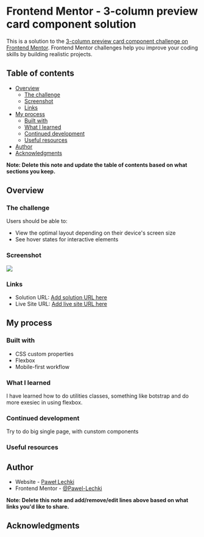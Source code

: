 # Frontend Mentor - 3-column preview card component solution

This is a solution to the [3-column preview card component challenge on Frontend Mentor](https://www.frontendmentor.io/challenges/3column-preview-card-component-pH92eAR2-). Frontend Mentor challenges help you improve your coding skills by building realistic projects. 

## Table of contents

- [Overview](#overview)
  - [The challenge](#the-challenge)
  - [Screenshot](#screenshot)
  - [Links](#links)
- [My process](#my-process)
  - [Built with](#built-with)
  - [What I learned](#what-i-learned)
  - [Continued development](#continued-development)
  - [Useful resources](#useful-resources)
- [Author](#author)
- [Acknowledgments](#acknowledgments)

**Note: Delete this note and update the table of contents based on what sections you keep.**

## Overview

### The challenge

Users should be able to:

- View the optimal layout depending on their device's screen size
- See hover states for interactive elements

### Screenshot

![](./screenshot.jpg)


### Links

- Solution URL: [Add solution URL here](https://github.com/Pawel-Lechki/3-column-card-component)
- Live Site URL: [Add live site URL here](https://github.com/Pawel-Lechki/3-column-card-component)

## My process

### Built with


- CSS custom properties
- Flexbox
- Mobile-first workflow



### What I learned

I have learned how to do utilities classes, something like botstrap and do more exesiec in using flexbox.


### Continued development

Try to do big single page, with cunstom components


### Useful resources


## Author

- Website - [Paweł Lechki](https://github.com/Pawel-Lechki/)
- Frontend Mentor - [@Pawel-Lechki](https://www.frontendmentor.io/profile/Pawel-Lechki)


**Note: Delete this note and add/remove/edit lines above based on what links you'd like to share.**

## Acknowledgments


